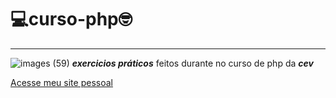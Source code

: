 # :computer:curso-php🤓 
***

![images (59)](https://user-images.githubusercontent.com/93468978/156943883-04c0b87e-b442-4950-b765-e3294e053d71.png)
_**exercicios práticos**_ feitos durante no curso de php da _**cev**_

[Acesse meu site pessoal](https://ricardomassungui.github.io/site-pessoal/ )
